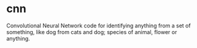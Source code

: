 # cnn
Convolutional Neural Network code for identifying anything from a set of something, like dog from cats and dog; species of animal, flower or anything.
